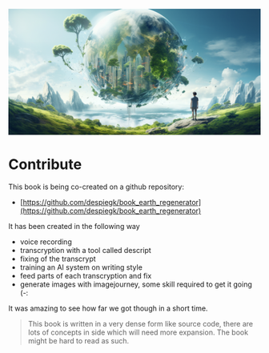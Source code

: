 ![](img/contribute_world.png)

# Contribute

This book is being co-created on a github repository:

- [https://github.com/despiegk/book_earth_regenerator](https://github.com/despiegk/book_earth_regenerator)

It has been created in the following way

- voice recording
- transcryption with a tool called descript
- fixing of the transcrypt
- training an AI system on writing style
- feed parts of each transcryption and fix
- generate images with imagejourney, some skill required to get it going (-:

It was amazing to see how far we got though in a short time.

> This book is written in a very dense form like source code, there are lots of concepts in side which will need more expansion. The book might be hard to read as such.

